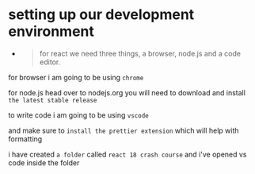 # setting up our development environment

- >for react we need three things, a browser, node.js and a code editor.

for browser i am going to be using `chrome`

for node.js head over to nodejs.org you will need to download and install `the latest stable release`

to write code i am going to be using `vscode`

and make sure to `install the prettier extension` which will help with formatting

i have created `a folder` called `react 18 crash course` and i've opened vs code inside the folder
